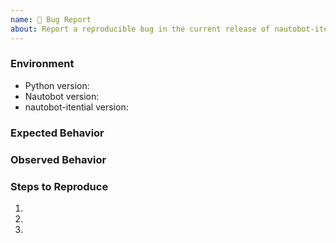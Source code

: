```yaml
---
name: 🐛 Bug Report
about: Report a reproducible bug in the current release of nautobot-itential
---
```


### Environment
* Python version:  <!-- Example: 3.11.4 -->
* Nautobot version:  <!-- Example: 2.1.0 -->
* nautobot-itential version:  <!-- Example: 1.0.0 -->

<!-- What did you expect to happen? -->
### Expected Behavior


<!-- What happened instead? -->
### Observed Behavior

<!--
    Describe in detail the exact steps that someone else can take to reproduce
    this bug using the current release.
-->
### Steps to Reproduce
1.
2.
3.
